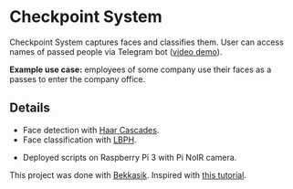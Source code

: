 # Checkpoint System

Checkpoint System captures faces and classifies them. User can access names of passed people via Telegram bot ([video demo](https://gfycat.com/ru/kindlyvillainousdunnart)).

**Example use case:** employees of some company use their faces as a passes to enter the company office.

## Details

* Face detection with [Haar Cascades](https://www.cs.cmu.edu/~efros/courses/LBMV07/Papers/viola-cvpr-01.pdf).
* Face classification with [LBPH](https://en.wikipedia.org/wiki/Local_binary_patterns).

- Deployed scripts on Raspberry Pi 3 with Pi NoIR camera. 

This project was done with [Bekkasik](https://github.com/Bekkasik).
Inspired with [this tutorial](https://www.hackster.io/mjrobot/real-time-face-recognition-an-end-to-end-project-a10826).
